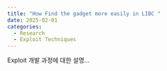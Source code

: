 ```yaml
---
title: "How Find the gadget more easily in LIBC "
date: 2025-02-01
categories:
  - Research
  - Exploit Techniques
---
```

Exploit 개발 과정에 대한 설명...
